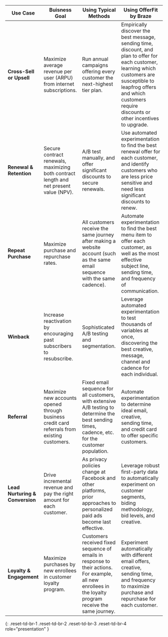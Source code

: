 | Use Case                        | Buisness Goal                                                                                         | Using Typical Methods                                                                                                                                           | Using OfferFit by Braze                                                                                                                                                                                                                     |
|---------------------------------|----------------------------------------------------------------------------------------------|-----------------------------------------------------------------------------------------------------------------------------------------------------------|---------------------------------------------------------------------------------------------------------------------------------------------------------------------------------------------------------------------------------------|
| **Cross-Sell or Upsell**        | Maximize average revenue per user (ARPU) from internet subscriptions.                        | Run annual campaigns offering every customer the next-highest tier plan.                                                                                  | Empirically discover the best message, sending time, discount, and plan to offer for each customer, learning which customers are susceptible to leapfrog offers and which customers require discounts or other incentives to upgrade. |
| **Renewal & Retention**         | Secure contract renewals, maximizing both contract length and net present value (NPV).       | A/B test manually, and offer significant discounts to secure renewals.                                                                                    | Use automated experimentation to find the best renewal offer for each customer, and identify customers who are less price sensitive and need less significant discounts to renew.                                                     |
| **Repeat Purchase**             | Maximize purchase and repurchase rates.                                                      | All customers receive the same journey after making a website account (such as the same email sequence with the same cadence).                            | Automate experimentation to find the best menu item to offer each customer, as well as the most effective subject line, sending time, and frequency of communication.                                                                 |
| **Winback**                     | Increase reactivation by encouraging past subscribers to resubscribe.                        | Sophisticated A/B testing and segmentation.                                                                                                               | Leverage automated experimentation to test thousands of variables at once, discovering the best creative, message, channel and cadence for each individual.                                                                           |
| **Referral**                    | Maximize new accounts opened through business credit card referrals from existing customers. | Fixed email sequence for all customers, with extensive A/B testing to determine the best sending times, cadence, etc. for the customer population.        | Automate experimentation to determine ideal email, creative, sending time, and credit card to offer specific customers.                                                                                                               |
| **Lead Nurturing & Conversion** | Drive incremental revenue and pay the right amount for each customer.                        | As privacy policies change at Facebook and other platforms, prior approaches to personalized paid ads become last effective.                              | Leverage robust first-party data to automatically experiment on customer segments, biding methodology, bid levels, and creative.                                                                                                      |
| **Loyalty & Engagement**        | Maximize purchases by new enrollees in customer loyalty program.                             | Customers received fixed sequence of emails in response to their actions. For example, all new enrollees in the loyalty program receive the same journey. | Experiment automatically with different email offers, creative, sending time, and frequency to maximize purchase and repurchase for each customer.                                                                                    |
{: .reset-td-br-1 .reset-td-br-2 .reset-td-br-3 .reset-td-br-4 role="presentation" }
